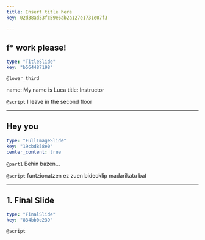 ```yaml
---
title: Insert title here
key: 02d38ad53fc59e6ab2a127e1731e07f3

---
```

## f* work please!

```yaml
type: "TitleSlide"
key: "b564487198"
```

`@lower_third`

name: My name is Luca
title: Instructor


`@script`
I leave in the second floor


---
## Hey you

```yaml
type: "FullImageSlide"
key: "19cbd858e0"
center_content: true
```

`@part1`
Behin bazen...


`@script`
funtzionatzen ez zuen bideoklip madarikatu bat


---
## 1. Final Slide

```yaml
type: "FinalSlide"
key: "834bb0e239"
```

`@script`


